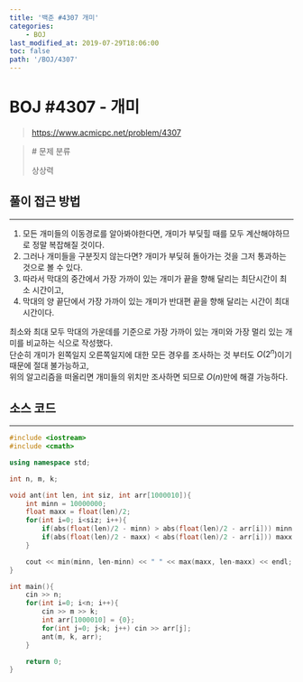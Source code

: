 ```yaml
---
title: '백준 #4307 개미'
categories:
    - BOJ
last_modified_at: 2019-07-29T18:06:00
toc: false
path: '/BOJ/4307'
---
```


# BOJ #4307 - 개미

> https://www.acmicpc.net/problem/4307


> \# 문제 분류
> 
> 상상력

## 풀이 접근 방법

---

1. 모든 개미들의 이동경로를 알아봐야한다면, 개미가 부딪힐 때를 모두 계산해야하므로 정말 복잡해질 것이다.
2. 그러나 개미들을 구분짓지 않는다면? 개미가 부딪혀 돌아가는 것을 그저 통과하는 것으로 볼 수 있다.
3. 따라서 막대의 중간에서 가장 가까이 있는 개미가 끝을 향해 달리는 최단시간이 최소 시간이고,
4. 막대의 양 끝단에서 가장 가까이 있는 개미가 반대편 끝을 향해 달리는 시간이 최대 시간이다.

최소와 최대 모두 막대의 가운데를 기준으로 가장 가까이 있는 개미와 가장 멀리 있는 개미를 비교하는 식으로 작성했다.<br>단순히 개미가 왼쪽일지 오른쪽일지에 대한 모든 경우를 조사하는 것 부터도 $O(2^n)$이기 때문에 절대 불가능하고,<br>위의 알고리즘을 떠올리면 개미들의 위치만 조사하면 되므로 $O(n)$만에 해결 가능하다.

## 소스 코드

---

```c++
#include <iostream>
#include <cmath>

using namespace std;

int n, m, k;

void ant(int len, int siz, int arr[1000010]){
    int minn = 10000000;
    float maxx = float(len)/2;
    for(int i=0; i<siz; i++){
        if(abs(float(len)/2 - minn) > abs(float(len)/2 - arr[i])) minn = arr[i];
        if(abs(float(len)/2 - maxx) < abs(float(len)/2 - arr[i])) maxx = arr[i];
    }

    cout << min(minn, len-minn) << " " << max(maxx, len-maxx) << endl;
}

int main(){
    cin >> n;
    for(int i=0; i<n; i++){
        cin >> m >> k;
        int arr[1000010] = {0};
        for(int j=0; j<k; j++) cin >> arr[j];
        ant(m, k, arr);
    }

    return 0;
}
```

